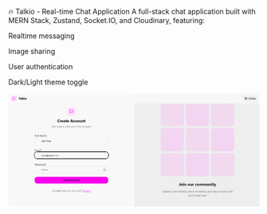 🔥 Talkio - Real-time Chat Application
A full-stack chat application built with MERN Stack, Zustand, Socket.IO, and Cloudinary, featuring:

Realtime messaging

Image sharing

User authentication

Dark/Light theme toggle


![Creating account ](/images/Creating%20account%20.png)
